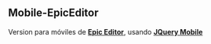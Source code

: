 ## Mobile-EpicEditor
Version para móviles de [**Epic Editor**](http://epiceditor.com), usando [**JQuery Mobile**](http://www.jquerymobile.com)
